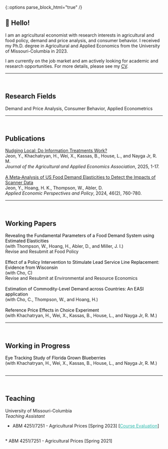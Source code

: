 {::options parse_block_html="true" /}

## 👏 Hello!

I am an agricultural economist with research interests in agricultural and food policy, demand and price analysis, and consumer behavior.
I received my Ph.D. degree in Agricultural and Applied Economics from the University of Missouri-Columbia in 2023. 

I am currently on the job market and am actively looking for academic and research opportunities.
For more details, please see my <a href="https://drive.google.com/file/d/1xm8eFO7rykp8yycjWC8pudH7pnZOGy2f/view?usp=drive_link"> CV</a>.

-----
<br>

## Research Fields
Demand and Price Analysis, Consumer Behavior, Applied Econometrics
  
-----
<br>

## Publications
<a href="https://onlinelibrary.wiley.com/doi/full/10.1002/jaa2.70017">
Nudging Local: Do Information Treatments Work? </a><br>
Jeon, Y., Khachatryan, H., Wei, X., Kassas, B., House, L., and Nayga Jr, R. M.<br>
<i> Journal of the Agricultural and Applied Economics Association</i>, 2025, 1-17.<br>
<br>
<a href="https://onlinelibrary.wiley.com/doi/abs/10.1002/aepp.13414">
A Meta‐Analysis of US Food Demand Elasticities to Detect the Impacts of Scanner Data</a><br>
Jeon, Y., Hoang, H. K., Thompson, W., Abler, D.<br>
<i> Applied Economic Perspectives and Policy</i>, 2024, 46(2), 760-780.<br>

-----
<br>

## Working Papers

<span style="color:black;"> Revealing the Fundamental Parameters of a Food Demand System using Estimated Elasticities </span><br>
(with Thompson, W., Hoang, H., Abler, D., and Miller, J. I.)<br>
Revise and Resubmit at Food Policy<br>
<br>
<span style="color:black;"> Effect of a Policy Intervention to Stimulate Lead Service Line Replacement: Evidence from Wisconsin </span><br>
(with Cho, C)<br>
Revise and Resubmit at Environmental and Resource Economics<br>
<br>
<span style="color:black;"> Estimation of Commodity-Level Demand across Countries: An EASI application </span><br>
(with Cho, C., Thompson, W., and Hoang, H.)<br>
<br>
<span style="color:black;"> Reference Price Effects in Choice Experiment </span><br>
(with Khachatryan, H., Wei, X., Kassas, B., House, L., and Nayga Jr, R. M.)<br>

-----
<br>

## Working in Progress

<span style="color:black;"> Eye Tracking Study of Florida Grown Blueberries </span><br>
(with Khachatryan, H., Wei, X., Kassas, B., House, L., and Nayga Jr, R. M.)<br>
<br>


-----
<br>

## Teaching

University of Missouri-Columbia<br>
<i>Teaching Assistant</i><br>
* ABM 4251/7251 - Agricultural Prices [Spring 2023]
[<a href="https://drive.google.com/file/d/1ykF8eD0weIil5HfLaDAHSzwqvIfJV32i/view?usp=drive_link" style="color:#2ebaae;">Course Evaluation</a>]<br>
<br>
* ABM 4251/7251 - Agricultural Prices [Spring 2021]

